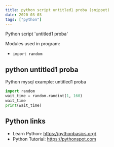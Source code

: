 ```yaml
---
title: python script untitled1 proba (snippet)
date: 2020-03-03
tags: ["python"]
---
```

Python script 'untitled1 proba'


Modules used in program: 
* `import random`

## python untitled1 proba

Python mysql example: untitled1 proba

```python
import random
wait_time = random.randint(1, 160)
wait_time
print(wait_time)

```

## Python links

- Learn Python: https://pythonbasics.org/
- Python Tutorial: https://pythonspot.com
